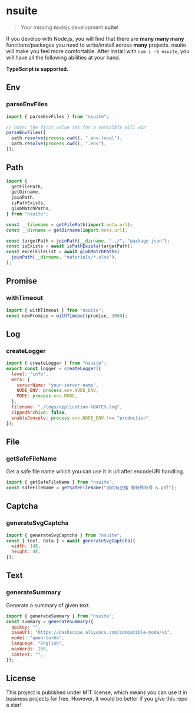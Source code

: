 # nsuite

> Your missing **n**odejs development **suite**!

If you develop with Node.js, you will find that there are **many many many** functions/packages you need to write/install across **many** projects.
nsuite will make you feel more comfortable.
After install with `npm i -S nsuite`, you will have all the following abilities at your hand.

**TypeScript is supported.**

## Env

### parseEnvFiles

```js
import { parseEnvFiles } from "nsuite";

// note: the first value set for a varialble will win
parseEnvFiles([
  path.resolve(process.cwd(), ".env.local"),
  path.resolve(process.cwd(), ".env"),
]);
```

## Path

```js
import {
  getFilePath,
  getDirname,
  joinPath,
  isPathExists,
  globMatchPaths,
} from "nsuite";

const __filename = getFilePath(import.meta.url);
const __dirname = getDirname(import.meta.url);

const targetPath = joinPath(__dirname, "../", "package.json");
const isExists = await isPathExists(targetPath);
const excelFileList = await globMatchPaths(
  joinPath(__dirname, "materials/*.xlsx"),
);
```

## Promise

### withTimeout

```js
import { withTimeout } from "nsuite";
const newPromise = withTimeout(promise, 3000);
```

## Log

### createLogger

```js
import { createLogger } from "nsuite";
export const logger = createLogger({
  level: "info",
  meta: {
    serverName: "your-server-name",
    NODE_ENV: process.env.NODE_ENV,
    MODE: process.env.MODE,
  },
  filename: "./logs/application-%DATE%.log",
  zippedArchive: false,
  enableConsole: process.env.NODE_ENV !== "production",
});
```

## File

### getSafeFileName

Get a safe file name which you can use it in url after encodeURI handling.

```js
import { getSafeFileName } from "nsuite";
const safeFileName = getSafeFileName("测试有空格 和特殊符号 &.pdf");
```

## Captcha

### generateSvgCaptcha

```js
import { generateSvgCaptcha } from "nsuite";
const { text, data } = await generateSvgCaptcha({
  width: 148,
  height: 48,
});
```

## Text

### generateSummary

Generate a summary of given text.

```js
import { generateSummary } from "nsuite";
const summary = generateSummary({
  apiKey: "",
  baseUrl: "https://dashscope.aliyuncs.com/compatible-mode/v1",
  model: "qwen-turbo",
  language: "English",
  maxWords: 200,
  content: "",
});
```

## License

This project is published under MIT license, which means you can use it in business projects for free. However, it would be better if you give this repo a star!
